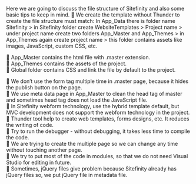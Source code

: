 Here we are going to discuss the file structure of Sitefinity and also some basic tips to keep in mind.
	We create the template without Thunder to create the file structure must match:
In App_Data there is folder name Sitefinity > in Sitefinity folder create WebsiteTemplates > Project name > under project name create two folders App_Master and App_Themes > in App_Themes again create project name > this folder contains assets like images, JavaScript, custom CSS, etc.

	App_Master contains the html file with .master extension.<br>
	App_Themes contains the assets of the project.<br>
	Global folder contains CSS and link the file by default to the project.<br>
 
	We don’t use the form tag multiple time in .master page, because it hides the publish button on the page.<br>
	We use meta data page in App_Master to clean the head tag of master and sometimes head tag does not load the JavaScript file.<br>
	In Sitefinity webform technology, use the hybrid template default, but MVC development does not support the webform technology in the project.<br>
	Thunder tool help to create web templates, forms designs, etc. It reduces the writing of code.<br>
	Try to run the debugger - without debugging, it takes less time to compile the code.<br>
	We are trying to create the multiple page so we can change any time without touching another page.<br>
	We try to put most of the code in modules, so that we do not need Visual Studio for editing in future.<br>
	Sometimes, jQuery files give problem because Sitefinity already has jQuery files so, we put jQuery file in metadata file.<br>
